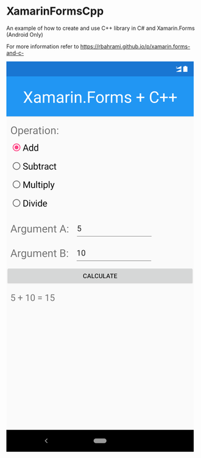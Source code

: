 # XamarinFormsCpp

An example of how to create and use C++ library in C# and Xamarin.Forms (Android Only)

For more information refer to https://rbahrami.github.io/p/xamarin.forms-and-c-

![Screenshot](Screenshots/1.png)